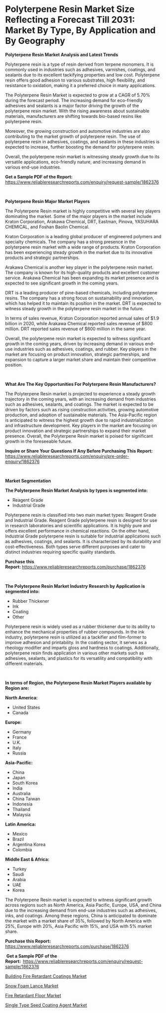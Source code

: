 <p><h1>Polyterpene Resin Market Size Reflecting a Forecast Till 2031: Market By Type, By Application and By Geography</h1></p><p><strong>Polyterpene Resin Market Analysis and Latest Trends</strong></p>
<p><p>Polyterpene resin is a type of resin derived from terpene monomers. It is commonly used in industries such as adhesives, varnishes, coatings, and sealants due to its excellent tackifying properties and low cost. Polyterpene resin offers good adhesion to various substrates, high flexibility, and resistance to oxidation, making it a preferred choice in many applications.</p><p>The Polyterpene Resin Market is expected to grow at a CAGR of 5.70% during the forecast period. The increasing demand for eco-friendly adhesives and sealants is a major factor driving the growth of the polyterpene resin market. With the rising awareness about sustainable materials, manufacturers are shifting towards bio-based resins like polyterpene resin.</p><p>Moreover, the growing construction and automotive industries are also contributing to the market growth of polyterpene resin. The use of polyterpene resin in adhesives, coatings, and sealants in these industries is expected to increase, further boosting the demand for polyterpene resin.</p><p>Overall, the polyterpene resin market is witnessing steady growth due to its versatile applications, eco-friendly nature, and increasing demand in various end-use industries.</p></p>
<p><strong>Get a Sample PDF of the Report:&nbsp;</strong> <a href="https://www.reliableresearchreports.com/enquiry/request-sample/1862376">https://www.reliableresearchreports.com/enquiry/request-sample/1862376</a></p>
<p>&nbsp;</p>
<p><strong>Polyterpene Resin Major Market Players</strong></p>
<p><p>The Polyterpene Resin market is highly competitive with several key players dominating the market. Some of the major players in the market include Kraton Corporation, Arakawa Chemical, DRT, Eastman, Pinova, YASUHARA CHEMICAL, and Foshan Baolin Chemical.</p><p>Kraton Corporation is a leading global producer of engineered polymers and specialty chemicals. The company has a strong presence in the polyterpene resin market with a wide range of products. Kraton Corporation has been experiencing steady growth in the market due to its innovative products and strategic partnerships.</p><p>Arakawa Chemical is another key player in the polyterpene resin market. The company is known for its high-quality products and excellent customer service. Arakawa Chemical has been expanding its market presence and is expected to see significant growth in the coming years.</p><p>DRT is a leading producer of pine-based chemicals, including polyterpene resins. The company has a strong focus on sustainability and innovation, which has helped it to maintain its position in the market. DRT is expected to witness steady growth in the polyterpene resin market in the future.</p><p>In terms of sales revenue, Kraton Corporation reported annual sales of $1.9 billion in 2020, while Arakawa Chemical reported sales revenue of $800 million. DRT reported sales revenue of $600 million in the same year.</p><p>Overall, the polyterpene resin market is expected to witness significant growth in the coming years, driven by increasing demand in various end-use industries such as adhesives, coatings, and rubber. Key players in the market are focusing on product innovation, strategic partnerships, and expansion to capture a larger market share and maintain their competitive position.</p></p>
<p>&nbsp;</p>
<p><strong>What Are The Key Opportunities For Polyterpene Resin Manufacturers?</strong></p>
<p><p>The Polyterpene Resin market is projected to experience a steady growth trajectory in the coming years, with an increasing demand from industries such as adhesives, sealants, and coatings. The market is expected to be driven by factors such as rising construction activities, growing automotive production, and adoption of sustainable materials. The Asia-Pacific region is anticipated to witness the highest growth due to rapid industrialization and infrastructure development. Key players in the market are focusing on product innovation and strategic partnerships to expand their market presence. Overall, the Polyterpene Resin market is poised for significant growth in the foreseeable future.</p></p>
<p><strong>Inquire or Share Your Questions If Any Before Purchasing This Report:</strong> <a href="https://www.reliableresearchreports.com/enquiry/pre-order-enquiry/1862376">https://www.reliableresearchreports.com/enquiry/pre-order-enquiry/1862376</a></p>
<p>&nbsp;</p>
<p><strong>Market Segmentation</strong></p>
<p><strong>The Polyterpene Resin Market Analysis by types is segmented into:</strong></p>
<p><ul><li>Reagent Grade</li><li>Industrial Grade</li></ul></p>
<p><p>Polyterpene resin is classified into two main market types: Reagent Grade and Industrial Grade. Reagent Grade polyterpene resin is designed for use in research laboratories and scientific applications. It is highly pure and offers excellent performance in chemical reactions. On the other hand, Industrial Grade polyterpene resin is suitable for industrial applications such as adhesives, coatings, and sealants. It is characterized by its durability and cost-effectiveness. Both types serve different purposes and cater to distinct industries requiring specific quality standards.</p></p>
<p><strong>Purchase this Report:&nbsp;</strong><a href="https://www.reliableresearchreports.com/purchase/1862376">https://www.reliableresearchreports.com/purchase/1862376</a></p>
<p>&nbsp;</p>
<p><strong>The Polyterpene Resin Market Industry Research by Application is segmented into:</strong></p>
<p><ul><li>Rubber Thickener</li><li>Ink</li><li>Coating</li><li>Other</li></ul></p>
<p><p>Polyterpene resin is widely used as a rubber thickener due to its ability to enhance the mechanical properties of rubber compounds. In the ink industry, polyterpene resin is utilized as a tackifier and film-former to improve adhesion and printability. In the coating sector, it serves as a rheology modifier and imparts gloss and hardness to coatings. Additionally, polyterpene resin finds application in various other markets such as adhesives, sealants, and plastics for its versatility and compatibility with different materials.</p></p>
<p>&nbsp;</p>
<p><strong>In terms of Region, the Polyterpene Resin Market Players available by Region are:</strong></p>
<p>
    <p> <strong> North America: </strong>
        <ul>
            <li>United States</li>
            <li>Canada</li>
        </ul>
        </p> 
    <p> <strong> Europe: </strong>
        <ul>
            <li>Germany</li>
            <li>France</li>
            <li>U.K.</li>
            <li>Italy</li>
            <li>Russia</li>
        </ul>
        </p> 
    <p> <strong> Asia-Pacific: </strong>
        <ul>
            <li>China</li>
            <li>Japan</li>
            <li>South Korea</li>
            <li>India</li>
            <li>Australia</li>
            <li>China Taiwan</li>
            <li>Indonesia</li>
            <li>Thailand</li>
            <li>Malaysia</li>
        </ul>
        </p> 
    <p> <strong> Latin America: </strong>
        <ul>
            <li>Mexico</li>
            <li>Brazil</li>
            <li>Argentina Korea</li>
            <li>Colombia</li>
        </ul>
        </p> 
    <p> <strong> Middle East & Africa: </strong>
        <ul>
            <li>Turkey</li>
            <li>Saudi</li>
            <li>Arabia</li>
            <li>UAE</li>
            <li>Korea</li>
        </ul>
    </p>
    </p>
<p><p>The Polyterpene Resin market is expected to witness significant growth across regions such as North America, Asia Pacific, Europe, USA, and China due to the increasing demand from end-use industries such as adhesives, inks, and coatings. Among these regions, China is anticipated to dominate the market with a market share of 35%, followed by North America with 25%, Europe with 20%, Asia Pacific with 15%, and USA with 5% market share.</p></p>
<p><strong>Purchase this Report: </strong><a href="https://www.reliableresearchreports.com/purchase/1862376">https://www.reliableresearchreports.com/purchase/1862376</a></p>
<p>&nbsp;<strong>Get a Sample PDF of the Report:&nbsp;&nbsp;</strong><a href="https://www.reliableresearchreports.com/enquiry/request-sample/1862376">https://www.reliableresearchreports.com/enquiry/request-sample/1862376</a></p>
<p><strong></strong></p>
<p><p><a href="https://view.publitas.com/reportprime-1/building-fire-retardant-coatings-market-size-evaluating-its-market-trends-growth-and-projections-2023-2030/">Building Fire Retardant Coatings Market</a></p><p><a href="https://gentle-editor-9db.notion.site/Decoding-the-Snow-Foam-Lance-Market-A-Deep-Dive-into-the-Latest-Market-Trends-Market-Segmentation--6aef9109c92f4f5184205dc662121028">Snow Foam Lance Market</a></p><p><a href="https://view.publitas.com/reportprime-1/fire-retardant-floor-market-size-share-trends-analysis-report-by-material-by-type-by-end-user-by-region-and-segment-forecasts-2023-2030/">Fire Retardant Floor Market</a></p><p><a href="https://view.publitas.com/reportprime-1/single-type-seed-coating-agent-market-size-2023-2030-global-industrial-analysis-key-geographical-regions-market-share-top-key-players-product-types-and-forecast-research-report/">Single Type Seed Coating Agent Market</a></p></p>